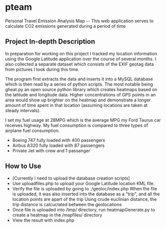 pteam
=====

Personal Travel Emission Analysis Map -- This web application serves to calculate CO2 emissions generated during a period of time

Project In-depth Description
---
In preparation for working on this project I tracked my location information using the Google Latitude application over the course of several months. I also collected a separate dataset which consists of the EXIF geotag data from pictures I took during this time.

The program first extracts the data and inserts it into a MySQL database which is then read by a series of python scripts. The most notable being gheat.py an open source python library which creates heatmaps based on the latitude and longitude data. Higher concentrations of GPS points in an area would show up brighter on the heatmap and demonstrate a longer amount of time spent in that location (assuming locations are taken at steady intervals).

I set my fuel usage at 28MPG which is the average MPG my Ford Taurus car receives highway. My fuel consumption is compared to three types of airplane fuel consumption.

 * Boeing 747 fully loaded with 400 passengers
 * Airbus A320 fully loaded with 87 passengers
 * Private Jet with crew and 1 passanger


How to Use
---
 * [Currently I need to upload the database creation scripts] 
 * Use uploadfiles.php to upload your Google Latitude location KML file. 
 * Verify the file is uploaded by going to ./geoloc/index.php
   When the file is uploaded, it was also inserted into the database as a "trip", and all the location points are apart of the trip
   Using crude euclinian distance, the trip distance is calcuclated between the geolocations
 * Once file is uploaded into /tmp/ directory, run heatmapGenerate.py to create a heatmap in the /mapfiles/ directory
 * View the result with index.php

